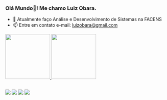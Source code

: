 ### Olá Mundo👋! Me chamo Luiz Obara.

- 🌱 Atualmente faço Análise e Desenvolvimento de Sistemas na FACENS
- 📫 Entre em contato e-mail: luizobara@gmail.com

<div align="left">
  <a href="https://github.com/GustavoObara">
  <img height="140em" src="https://github-readme-stats.vercel.app/api?username=GustavoObara&show_icons=false&theme=dark&include_all_commits=true&count_private=true"/>
  <img height="140em" src="https://github-readme-stats.vercel.app/api/top-langs/?username=GustavoObara&layout=compact&theme=dark"/>
</div>
  
##
  
<div>
  <a href="https://instagram.com/luizobara" target="_blank"><img src="https://img.shields.io/badge/-Instagram-%23E4405F?style=for-the-badge&logo=instagram&logoColor=white" target="_blank"></a>
 <a href="https://discord.gg/wGhJEYF3" target="_blank"><img src="https://img.shields.io/badge/Discord-7289DA?style=for-the-badge&logo=discord&logoColor=white" target="_blank"></a> 
  <a href = "mailto:luizobara@gmail.com"><img src="https://img.shields.io/badge/-Gmail-%23333?style=for-the-badge&logo=gmail&logoColor=white" target="_blank"></a>
  <a href="https://www.linkedin.com/in/luiz-obara-544945218/" target="_blank"><img src="https://img.shields.io/badge/-LinkedIn-%230077B5?style=for-the-badge&logo=linkedin&logoColor=white" target="_blank"></a>
</div>
